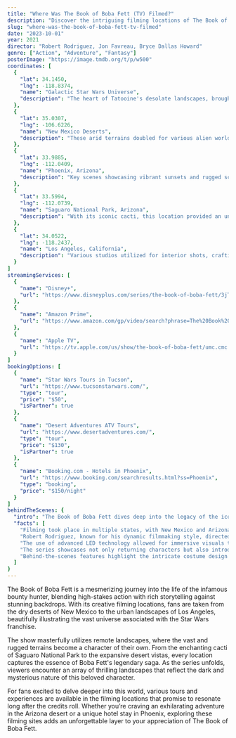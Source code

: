 ```yaml
---
title: "Where Was The Book of Boba Fett (TV) Filmed?"
description: "Discover the intriguing filming locations of The Book of Boba Fett, where the iconic bounty hunter's journey unfolds across breathtaking landscapes and iconic Star Wars settings."
slug: "where-was-the-book-of-boba-fett-tv-filmed"
date: "2023-10-01"
year: 2021
director: "Robert Rodriguez, Jon Favreau, Bryce Dallas Howard"
genre: ["Action", "Adventure", "Fantasy"]
posterImage: "https://image.tmdb.org/t/p/w500"
coordinates: [
  { 
    "lat": 34.1450, 
    "lng": -118.8374, 
    "name": "Galactic Star Wars Universe", 
    "description": "The heart of Tatooine's desolate landscapes, brought to life through stunning cinematography."
  },
  { 
    "lat": 35.0307, 
    "lng": -106.6226, 
    "name": "New Mexico Deserts", 
    "description": "These arid terrains doubled for various alien worlds, enhancing the show's immersive experience."
  },
  { 
    "lat": 33.9885, 
    "lng": -112.0409, 
    "name": "Phoenix, Arizona", 
    "description": "Key scenes showcasing vibrant sunsets and rugged scenery that represent the galaxy far, far away."
  },
  { 
    "lat": 33.5994, 
    "lng": -112.0739, 
    "name": "Saguaro National Park, Arizona", 
    "description": "With its iconic cacti, this location provided an unforgettable backdrop for Boba's adventures."
  },
  { 
    "lat": 34.0522, 
    "lng": -118.2437, 
    "name": "Los Angeles, California", 
    "description": "Various studios utilized for interior shots, crafting dramatic sequences central to the storyline."
  }
]
streamingServices: [
  {
    "name": "Disney+",
    "url": "https://www.disneyplus.com/series/the-book-of-boba-fett/3jTyyGbGfZzg"
  },
  {
    "name": "Amazon Prime",
    "url": "https://www.amazon.com/gp/video/search?phrase=The%20Book%20of%20Boba%20Fett"
  },
  {
    "name": "Apple TV",
    "url": "https://tv.apple.com/us/show/the-book-of-boba-fett/umc.cmc.3bq6m9r53mxs25t0m8z1q1v4u"
  }
]
bookingOptions: [
  {
    "name": "Star Wars Tours in Tucson",
    "url": "https://www.tucsonstarwars.com/",
    "type": "tour",
    "price": "$50",
    "isPartner": true
  },
  {
    "name": "Desert Adventures ATV Tours",
    "url": "https://www.desertadventures.com/",
    "type": "tour",
    "price": "$130",
    "isPartner": true
  },
  {
    "name": "Booking.com - Hotels in Phoenix",
    "url": "https://www.booking.com/searchresults.html?ss=Phoenix",
    "type": "booking",
    "price": "$150/night"
  }
]
behindTheScenes: {
  "intro": "The Book of Boba Fett dives deep into the legacy of the iconic bounty hunter from the Star Wars universe, blending action, intrigue, and rich storytelling. Filmed across diverse landscapes, the series delivers a visually stunning experience that invites fans into a vibrant galaxy filled with adventure.",
  "facts": [
    "Filming took place in multiple states, with New Mexico and Arizona providing the ideal desert settings that evoke the vastness of Tatooine.",
    "Robert Rodriguez, known for his dynamic filmmaking style, directed several episodes, enhancing the show's thrilling pace and aesthetic.",
    "The use of advanced LED technology allowed for immersive visuals that transport viewers into the heart of the Star Wars universe without traveling to distant planets.",
    "The series showcases not only returning characters but also introduces new ones, enriching the complex lore surrounding Boba Fett.",
    "Behind-the-scenes features highlight the intricate costume design and special effects that bring the beloved characters to life."
  ]
}
---
```


<BookOfBobaFettGuide />

The Book of Boba Fett is a mesmerizing journey into the life of the infamous bounty hunter, blending high-stakes action with rich storytelling against stunning backdrops. With its creative filming locations, fans are taken from the dry deserts of New Mexico to the urban landscapes of Los Angeles, beautifully illustrating the vast universe associated with the Star Wars franchise.

The show masterfully utilizes remote landscapes, where the vast and rugged terrains become a character of their own. From the enchanting cacti of Saguaro National Park to the expansive desert vistas, every location captures the essence of Boba Fett's legendary saga. As the series unfolds, viewers encounter an array of thrilling landscapes that reflect the dark and mysterious nature of this beloved character.

For fans excited to delve deeper into this world, various tours and experiences are available in the filming locations that promise to resonate long after the credits roll. Whether you’re craving an exhilarating adventure in the Arizona desert or a unique hotel stay in Phoenix, exploring these filming sites adds an unforgettable layer to your appreciation of The Book of Boba Fett.
